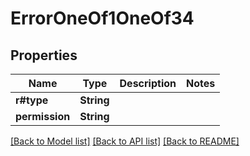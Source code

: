 # ErrorOneOf1OneOf34

## Properties

Name | Type | Description | Notes
------------ | ------------- | ------------- | -------------
**r#type** | **String** |  | 
**permission** | **String** |  | 

[[Back to Model list]](../README.md#documentation-for-models) [[Back to API list]](../README.md#documentation-for-api-endpoints) [[Back to README]](../README.md)


